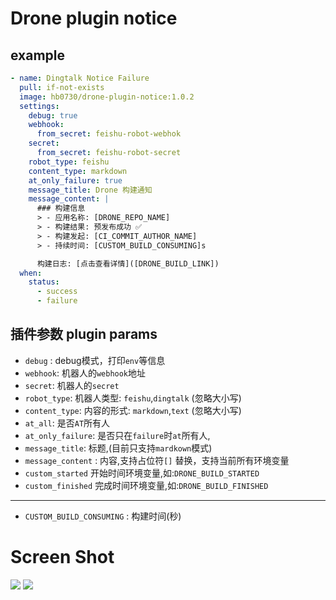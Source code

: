 # Drone plugin notice

## example

```yaml
- name: Dingtalk Notice Failure
  pull: if-not-exists
  image: hb0730/drone-plugin-notice:1.0.2
  settings:
    debug: true
    webhook:
      from_secret: feishu-robot-webhok
    secret:
      from_secret: feishu-robot-secret
    robot_type: feishu
    content_type: markdown
    at_only_failure: true
    message_title: Drone 构建通知
    message_content: |
      ### 构建信息
      > - 应用名称: [DRONE_REPO_NAME]
      > - 构建结果: 预发布成功 ✅
      > - 构建发起: [CI_COMMIT_AUTHOR_NAME]
      > - 持续时间: [CUSTOM_BUILD_CONSUMING]s

      构建日志: [点击查看详情]([DRONE_BUILD_LINK])        
  when:
    status: 
      - success
      - failure
```

## 插件参数 plugin params
* `debug` : debug模式，打印`env`等信息
* `webhook`: 机器人的`webhook`地址
* `secret`: 机器人的`secret`
* `robot_type`: 机器人类型: `feishu`,`dingtalk` (忽略大小写)
* `content_type`: 内容的形式: `markdown`,`text` (忽略大小写)
* `at_all`: 是否`AT`所有人
* `at_only_failure`: 是否只在`failure`时`at`所有人,
* `message_title`: 标题,(目前只支持`mardkown`模式)
* `message_content` : 内容,支持占位符`[]` 替换，支持当前所有环境变量
* `custom_started` 开始时间环境变量,如:`DRONE_BUILD_STARTED`
* `custom_finished` 完成时间环境变量,如:`DRONE_BUILD_FINISHED`

---

* `CUSTOM_BUILD_CONSUMING` : 构建时间(秒)


# Screen Shot
![](https://raw.githubusercontent.com/hb0730/drone-plugin-notice/main/docs/success.png)
![](https://raw.githubusercontent.com/hb0730/drone-plugin-notice/main/docs/failure.png)